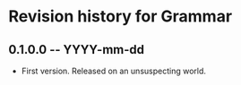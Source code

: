 # Revision history for Grammar

## 0.1.0.0 -- YYYY-mm-dd

* First version. Released on an unsuspecting world.
